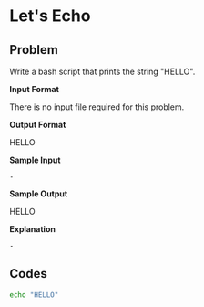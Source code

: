 # Let's Echo

## Problem
Write a bash script that prints the string "HELLO".

**Input Format**

There is no input file required for this problem.

**Output Format**

HELLO

**Sample Input**

`-`

**Sample Output**

HELLO

**Explanation**

`-`

## Codes
```bash
echo "HELLO"
```
